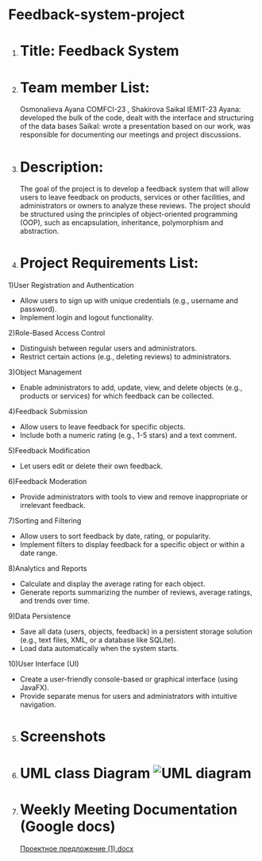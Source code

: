 # Feedback-system-project

1. # Title: Feedback System
2. # Team member List:
   Osmonalieva Ayana COMFCI-23 , Shakirova Saikal IEMIT-23
Ayana: developed the bulk of the code, dealt with the interface and structuring of the data bases
Saikal: wrote a presentation based on our work, was responsible for documenting our meetings and project discussions.
3. # Description:
   The goal of the project is to develop a feedback system that will allow users to leave feedback on products, services or other facilities, and administrators or owners to analyze these reviews. The project should be structured using the principles of object-oriented programming (OOP), such as encapsulation, inheritance, polymorphism and abstraction.

4. # Project Requirements List: 

1)User Registration and Authentication
- Allow users to sign up with unique credentials (e.g., username and password). 
- Implement login and logout functionality. 

2)Role-Based Access Control
- Distinguish between regular users and administrators. 
- Restrict certain actions (e.g., deleting reviews) to administrators. 

3)Object Management
- Enable administrators to add, update, view, and delete objects (e.g., products or services) for which feedback can be collected. 

4)Feedback Submission
- Allow users to leave feedback for specific objects. 
- Include both a numeric rating (e.g., 1-5 stars) and a text comment. 

5)Feedback Modification
- Let users edit or delete their own feedback. 

6)Feedback Moderation
- Provide administrators with tools to view and remove inappropriate or irrelevant feedback. 

7)Sorting and Filtering
- Allow users to sort feedback by date, rating, or popularity. 
- Implement filters to display feedback for a specific object or within a date range. 

8)Analytics and Reports
- Calculate and display the average rating for each object. 
- Generate reports summarizing the number of reviews, average ratings, and trends over time. 

9)Data Persistence
- Save all data (users, objects, feedback) in a persistent storage solution (e.g., text files, XML, or a database like SQLite). 
- Load data automatically when the system starts. 

10)User Interface (UI)
- Create a user-friendly console-based or graphical interface (using JavaFX). 
- Provide separate menus for users and administrators with intuitive navigation.

5. # Screenshots
6. # UML class Diagram  ![UML diagram](https://github.com/user-attachments/assets/cdc4ec95-8fe4-40d3-970a-7e4f36f8bcdc)

7. # Weekly Meeting Documentation (Google docs)
   [Проектное предложение (1).docx](https://github.com/user-attachments/files/18238896/1.docx)

   
